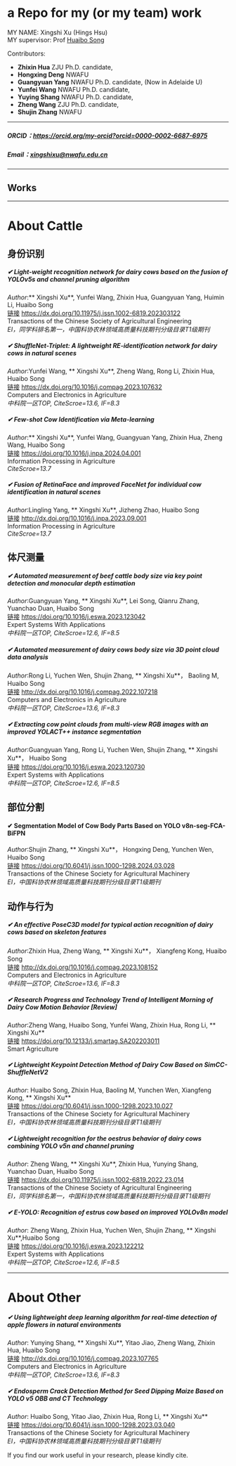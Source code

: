 # a Repo for my (or my team) work

MY NAME: Xingshi Xu (Hings Hsu)  
MY supervisor: Prof [Huaibo Song](https://cmee.nwsuaf.edu.cn/szdw/gjzcry/318457.htm)

Contributors:
  - **Zhixin Hua**     ZJU   Ph.D. candidate,
  - **Hongxing Deng**  NWAFU
  - **Guangyuan Yang** NWAFU Ph.D. candidate,  (Now in Adelaide U)
  - **Yunfei Wang**    NWAFU Ph.D. candidate,
  - **Yuying Shang**   NWAFU Ph.D. candidate, 
  - **Zheng Wang**     ZJU   Ph.D. candidate,
  - **Shujin Zhang**   NWAFU

----------
##### ORCID：https://orcid.org/my-orcid?orcid=0000-0002-6687-6975
##### Email：xingshixu@nwafu.edu.cn
----------
## Works
----------
# About Cattle
## 身份识别
#####  &#x2714; Light-weight recognition network for dairy cows based on the fusion of YOLOv5s and channel pruning algorithm
_Author_:** Xingshi Xu**, Yunfei Wang, Zhixin Hua, Guangyuan Yang, Huimin Li, Huaibo Song  
[链接](https://dx.doi.org/10.11975/j.issn.1002-6819.202303122) https://dx.doi.org/10.11975/j.issn.1002-6819.202303122  
Transactions of the Chinese Society of Agricultural Engineering  
_EI，同学科排名第一，中国科协农林领域高质量科技期刊分级目录T1级期刊_  

#####  &#x2714; ShuffleNet-Triplet: A lightweight RE-identification network for dairy cows in natural scenes
_Author_:Yunfei Wang, ** Xingshi Xu**, Zheng Wang, Rong Li, Zhixin Hua, Huaibo Song  
[链接](https://dx.doi.org/10.1016/j.compag.2023.107632) https://dx.doi.org/10.1016/j.compag.2023.107632  
Computers and Electronics in Agriculture  
_中科院一区TOP, CiteScroe=13.6, IF=8.3_  

#####  &#x2714; Few-shot Cow Identification via Meta-learning  
_Author_:** Xingshi Xu**, Yunfei Wang, Guangyuan Yang, Zhixin Hua, Zheng Wang, Huaibo Song  
[链接](https://doi.org/10.1016/j.inpa.2024.04.001) https://doi.org/10.1016/j.inpa.2024.04.001  
Information Processing in Agriculture   
_CiteScroe=13.7_  


#####  &#x2714; Fusion of RetinaFace and improved FaceNet for individual cow identification in natural scenes  
_Author_:Lingling Yang, ** Xingshi Xu**, Jizheng Zhao, Huaibo Song  
[链接](http://dx.doi.org/10.1016/j.inpa.2023.09.001) http://dx.doi.org/10.1016/j.inpa.2023.09.001  
Information Processing in Agriculture   
_CiteScroe=13.7_  


## 体尺测量
#####  &#x2714; Automated measurement of beef cattle body size via key point detection and monocular depth estimation
_Author_:Guangyuan Yang, ** Xingshi Xu**, Lei Song, Qianru Zhang, Yuanchao Duan, Huaibo Song  
[链接](https://doi.org/10.1016/j.eswa.2023.123042) https://doi.org/10.1016/j.eswa.2023.123042  
Expert Systems With Applications  
_中科院一区TOP, CiteScroe=12.6, IF=8.5_  

#####  &#x2714; Automated measurement of dairy cows body size via 3D point cloud data analysis
_Author_:Rong Li, Yuchen Wen, Shujin Zhang, ** Xingshi Xu**， Baoling M, Huaibo Song  
[链接](http://dx.doi.org/10.1016/j.compag.2022.107218) http://dx.doi.org/10.1016/j.compag.2022.107218  
Computers and Electronics in Agriculture   
_中科院一区TOP, CiteScroe=13.6, IF=8.3_   

#####  &#x2714; Extracting cow point clouds from multi-view RGB images with an improved YOLACT++ instance segmentation
_Author_:Guangyuan Yang, Rong Li, Yuchen Wen, Shujin Zhang, ** Xingshi Xu**， Huaibo Song  
[链接](https://doi.org/10.1016/j.eswa.2023.120730) https://doi.org/10.1016/j.eswa.2023.120730  
Expert Systems with Applications  
_中科院一区TOP, CiteScroe=12.6, IF=8.5_  

## 部位分割
####  &#x2714; Segmentation Model of Cow Body Parts Based on YOLO v8n-seg-FCA-BiFPN  
_Author_:Shujin Zhang, ** Xingshi Xu**， Hongxing Deng, Yunchen Wen, Huaibo Song  
[链接](https://doi.org/10.6041/j.issn.1000-1298.2024.03.028) https://doi.org/10.6041/j.issn.1000-1298.2024.03.028    
Transactions of the Chinese Society for Agricultural Machinery  
_EI，中国科协农林领域高质量科技期刊分级目录T1级期刊_  


## 动作与行为
#####  &#x2714; An effective PoseC3D model for typical action recognition of dairy cows based on skeleton features
_Author_:Zhixin Hua, Zheng Wang, ** Xingshi Xu**， Xiangfeng Kong, Huaibo Song  
[链接](http://dx.doi.org/10.1016/j.compag.2023.108152) http://dx.doi.org/10.1016/j.compag.2023.108152  
Computers and Electronics in Agriculture  
_中科院一区TOP, CiteScroe=13.6, IF=8.3_  


#####  &#x2714; Research Progress and Technology Trend of Intelligent Morning of Dairy Cow Motion Behavior [Review]
_Author_:Zheng Wang, Huaibo Song, Yunfei Wang, Zhixin Hua, Rong Li, ** Xingshi Xu**  
[链接](https://doi.org/10.12133/j.smartag.SA202203011) https://doi.org/10.12133/j.smartag.SA202203011  
Smart Agriculture   


#####  &#x2714; Lightweight Keypoint Detection Method of Dairy Cow Based on SimCC-ShuffleNetV2
_Author_: Huaibo Song, Zhixin Hua, Baoling M, Yunchen Wen, Xiangfeng Kong, ** Xingshi Xu**  
[链接](https://doi.org/10.6041/j.issn.1000-1298.2023.10.027) https://doi.org/10.6041/j.issn.1000-1298.2023.10.027  
Transactions of the Chinese Society for Agricultural Machinery  
_EI，中国科协农林领域高质量科技期刊分级目录T1级期刊_  

#####  &#x2714; Lightweight recognition for the oestrus behavior of dairy cows combining YOLO v5n and channel pruning
_Author_: Zheng Wang, ** Xingshi Xu**, Zhixin Hua, Yunying Shang, Yuanchao Duan, Huaibo Song  
[链接](https://dx.doi.org/10.11975/j.issn.1002-6819.2022.23.014) https://dx.doi.org/10.11975/j.issn.1002-6819.2022.23.014  
Transactions of the Chinese Society of Agricultural Engineering  
_EI，同学科排名第一，中国科协农林领域高质量科技期刊分级目录T1级期刊_  

#####  &#x2714; E-YOLO: Recognition of estrus cow based on improved YOLOv8n model
_Author_: Zheng Wang,  Zhixin Hua, Yuchen Wen, Shujin Zhang, ** Xingshi Xu**,Huaibo Song  
[链接](https://doi.org/10.1016/j.eswa.2023.122212) https://doi.org/10.1016/j.eswa.2023.122212  
Expert Systems with Applications  
_中科院一区TOP, CiteScroe=12.6, IF=8.5_  

---------
# About Other
#####  &#x2714; Using lightweight deep learning algorithm for real-time detection of apple flowers in natural environments
_Author_: Yunying Shang, ** Xingshi Xu**, Yitao Jiao, Zheng Wang, Zhixin Hua, Huaibo Song  
[链接](http://dx.doi.org/10.1016/j.compag.2023.107765) http://dx.doi.org/10.1016/j.compag.2023.107765  
Computers and Electronics in Agriculture  
_中科院一区TOP, CiteScroe=13.6, IF=8.3_  

#####  &#x2714; Endosperm Crack Detection Method for Seed Dipping Maize Based on YOLO v5 OBB and CT Technology
_Author_: Huaibo Song, Yitao Jiao, Zhixin Hua, Rong Li, ** Xingshi Xu**  
[链接](https://doi.org/10.6041/j.issn.1000-1298.2023.03.040) https://doi.org/10.6041/j.issn.1000-1298.2023.03.040  
Transactions of the Chinese Society for Agricultural Machinery  
_EI，中国科协农林领域高质量科技期刊分级目录T1级期刊_  

If you find our work useful in your research, please kindly cite.  
